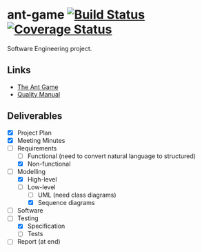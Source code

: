 # ant-game [![Build Status](https://travis-ci.com/sam-marsh/ant-game.svg?token=CCrKyBuYvjm5pmqE92zK&branch=master)](https://travis-ci.com/sam-marsh/ant-game) [![Coverage Status](https://coveralls.io/repos/github/sam-marsh/ant-game/badge.svg?branch=master&t=oY01EU)](https://coveralls.io/github/sam-marsh/ant-game?branch=master)

Software Engineering project.

## Links
- [The Ant Game](https://studydirect.sussex.ac.uk/mod/resource/view.php?id=893702)
- [Quality Manual](http://users.sussex.ac.uk/~mfb21/se/project/quality.html)

## Deliverables
- [x] Project Plan
- [x] Meeting Minutes
- [ ] Requirements
  - [ ] Functional (need to convert natural language to structured)
  - [x] Non-functional
- [ ] Modelling
  - [x] High-level
  - [ ] Low-level
    - [ ] UML (need class diagrams)
    - [x] Sequence diagrams
- [ ] Software
- [ ] Testing
  - [x] Specification
  - [ ] Tests
- [ ] Report (at end)

